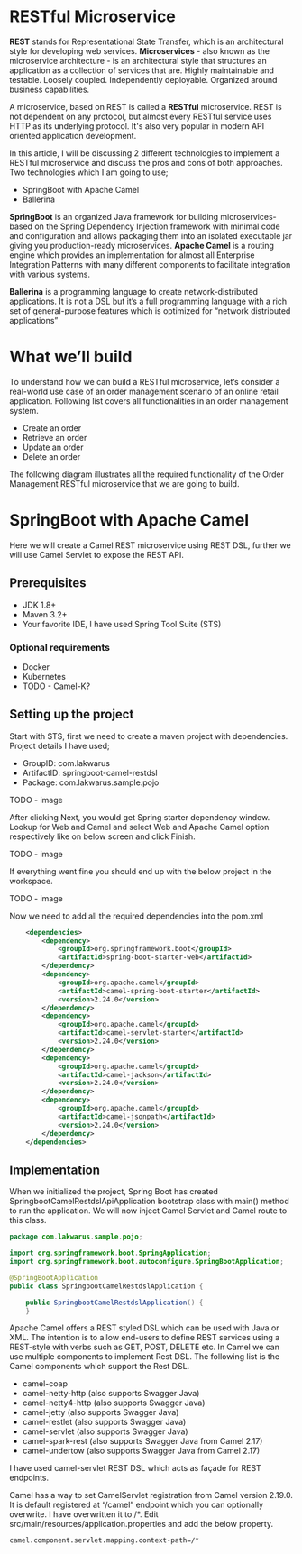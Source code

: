 # RESTful Microservice

**REST** stands for Representational State Transfer, which is an architectural style for developing web services. **Microservices** - also known as the microservice architecture - is an architectural style that structures an application as a collection of services that are. Highly maintainable and testable. Loosely coupled. Independently deployable. Organized around business capabilities.

A microservice, based on REST is called a **RESTful** microservice. REST is not dependent on any protocol, but almost every RESTful service uses HTTP as its underlying protocol. It's also very popular in modern API oriented application development.

In this article, I will be discussing 2 different technologies to implement a RESTful microservice and discuss the pros and cons of both approaches. Two technologies which I am going to use;
 - SpringBoot with Apache Camel
 - Ballerina

**SpringBoot** is an organized Java framework for building microservices-based on the Spring Dependency Injection framework with minimal code and configuration and allows packaging them into an isolated executable jar giving you production-ready microservices. **Apache Camel** is a routing engine which provides an implementation for almost all Enterprise Integration Patterns with many different components to facilitate integration with various systems.

**Ballerina** is a programming language to create network-distributed applications. It is not a DSL but it’s a full programming language with a rich set of general-purpose features which is optimized for “network distributed applications”

# What we’ll build
To understand how we can build a RESTful microservice, let’s consider a real-world use case of an order management scenario of an online retail application. Following list covers all functionalities in an order management system.
- Create an order
- Retrieve an order
- Update an order
- Delete an order

The following diagram illustrates all the required functionality of the Order Management RESTful microservice that we are going to build.

# SpringBoot with Apache Camel
Here we will create a Camel REST microservice using REST DSL, further we will use Camel Servlet to expose the REST API.

## Prerequisites
- JDK 1.8+
- Maven 3.2+
- Your favorite IDE, I have used Spring Tool Suite (STS)

### Optional requirements
- Docker
- Kubernetes
- TODO - Camel-K?

## Setting up the project
Start with STS, first we need to create a maven project with dependencies. Project details I have used;
- GroupID: com.lakwarus
- ArtifactID: springboot-camel-restdsl
- Package: com.lakwarus.sample.pojo

TODO - image

After clicking Next, you would get Spring starter dependency window. Lookup for Web and Camel and select Web and Apache Camel option respectively like on below screen and click Finish.

TODO - image

If everything went fine you should end up with the below project in the workspace.

TODO - image

Now we need to add all the required dependencies into the pom.xml

```xml
	<dependencies>
		<dependency>
			<groupId>org.springframework.boot</groupId>
			<artifactId>spring-boot-starter-web</artifactId>
		</dependency>
		<dependency>
			<groupId>org.apache.camel</groupId>
			<artifactId>camel-spring-boot-starter</artifactId>
			<version>2.24.0</version>
		</dependency>
	  	<dependency>
			<groupId>org.apache.camel</groupId>
			<artifactId>camel-servlet-starter</artifactId>
			<version>2.24.0</version>
		</dependency>
		<dependency>
			<groupId>org.apache.camel</groupId>
			<artifactId>camel-jackson</artifactId>
			<version>2.24.0</version>
		</dependency>
		<dependency>
 			<groupId>org.apache.camel</groupId>
  			<artifactId>camel-jsonpath</artifactId>
			<version>2.24.0</version>
		</dependency>
	</dependencies>
```

## Implementation

When we initialized the project, Spring Boot has created SpringbootCamelRestdslApiApplication bootstrap class with main() method to run the application. We will now inject Camel Servlet and Camel route to this class.

```java
package com.lakwarus.sample.pojo;

import org.springframework.boot.SpringApplication;
import org.springframework.boot.autoconfigure.SpringBootApplication;

@SpringBootApplication
public class SpringbootCamelRestdslApplication {

	public SpringbootCamelRestdslApplication() {
	}
```

Apache Camel offers a REST styled DSL which can be used with Java or XML. The intention is to allow end-users to define REST services using a REST-style with verbs such as GET, POST, DELETE etc. In Camel we can use multiple components to implement Rest DSL. The following list is the Camel components which support the Rest DSL.
- camel-coap
- camel-netty-http (also supports Swagger Java)
- camel-netty4-http (also supports Swagger Java)
- camel-jetty (also supports Swagger Java)
- camel-restlet (also supports Swagger Java)
- camel-servlet (also supports Swagger Java)
- camel-spark-rest (also supports Swagger Java from Camel 2.17)
- camel-undertow (also supports Swagger Java from Camel 2.17)

I have used camel-servlet REST DSL which acts as façade for REST endpoints.

Camel has a way to set CamelServlet registration from Camel version 2.19.0. It is default registered at “/camel” endpoint which you can optionally overwrite. I have overwritten it to /*. Edit src/main/resources/application.properties and add the below property.

```
camel.component.servlet.mapping.context-path=/*
```


